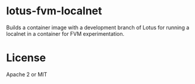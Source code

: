 lotus-fvm-localnet
===

Builds a container image with a development branch of Lotus for running
a localnet in a container for FVM experimentation.

# License

Apache 2 or MIT

